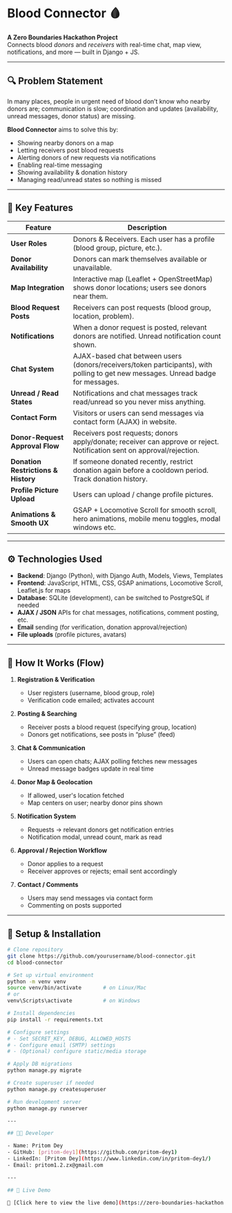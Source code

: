 # Blood Connector 🩸

**A Zero Boundaries Hackathon Project**  
Connects blood *donors* and *receivers* with real-time chat, map view, notifications, and more — built in Django + JS.

---

## 🔍 Problem Statement

In many places, people in urgent need of blood don’t know who nearby donors are; communication is slow; coordination and updates (availability, unread messages, donor status) are missing.  

**Blood Connector** aims to solve this by:

- Showing nearby donors on a map
- Letting receivers post blood requests
- Alerting donors of new requests via notifications  
- Enabling real-time messaging
- Showing availability & donation history  
- Managing read/unread states so nothing is missed

---

## 🎯 Key Features

| Feature | Description |
|---|---|
| **User Roles** | Donors & Receivers. Each user has a profile (blood group, picture, etc.). |
| **Donor Availability** | Donors can mark themselves available or unavailable. |
| **Map Integration** | Interactive map (Leaflet + OpenStreetMap) shows donor locations; users see donors near them. |
| **Blood Request Posts** | Receivers can post requests (blood group, location, problem). |
| **Notifications** | When a donor request is posted, relevant donors are notified. Unread notification count shown. |
| **Chat System** | AJAX-based chat between users (donors/receivers/token participants), with polling to get new messages. Unread badge for messages. |
| **Unread / Read States** | Notifications and chat messages track read/unread so you never miss anything. |
| **Contact Form** | Visitors or users can send messages via contact form (AJAX) in website. |
| **Donor-Request Approval Flow** | Receivers post requests; donors apply/donate; receiver can approve or reject. Notification sent on approval/rejection. |
| **Donation Restrictions & History** | If someone donated recently, restrict donation again before a cooldown period. Track donation history. |
| **Profile Picture Upload** | Users can upload / change profile pictures. |
| **Animations & Smooth UX** | GSAP + Locomotive Scroll for smooth scroll, hero animations, mobile menu toggles, modal windows etc. |

---

## ⚙️ Technologies Used

- **Backend**: Django (Python), with Django Auth, Models, Views, Templates  
- **Frontend**: JavaScript, HTML, CSS, GSAP animations, Locomotive Scroll, Leaflet.js for maps  
- **Database**: SQLite (development), can be switched to PostgreSQL if needed  
- **AJAX / JSON** APIs for chat messages, notifications, comment posting, etc.  
- **Email** sending (for verification, donation approval/rejection)  
- **File uploads** (profile pictures, avatars)  

---

## 📑 How It Works (Flow)

1. **Registration & Verification**  
   - User registers (username, blood group, role)  
   - Verification code emailed; activates account  

2. **Posting & Searching**  
   - Receiver posts a blood request (specifying group, location)  
   - Donors get notifications, see posts in “pluse” (feed)  

3. **Chat & Communication**  
   - Users can open chats; AJAX polling fetches new messages  
   - Unread message badges update in real time  

4. **Donor Map & Geolocation**  
   - If allowed, user's location fetched  
   - Map centers on user; nearby donor pins shown  

5. **Notification System**  
   - Requests → relevant donors get notification entries  
   - Notification modal, unread count, mark as read  

6. **Approval / Rejection Workflow**  
   - Donor applies to a request  
   - Receiver approves or rejects; email sent accordingly  

7. **Contact / Comments**  
   - Users may send messages via contact form  
   - Commenting on posts supported  

---



## 🧾 Setup & Installation

```bash
# Clone repository
git clone https://github.com/yourusername/blood-connector.git
cd blood-connector

# Set up virtual environment
python -m venv venv
source venv/bin/activate       # on Linux/Mac
# or
venv\Scripts\activate          # on Windows

# Install dependencies
pip install -r requirements.txt

# Configure settings
# - Set SECRET_KEY, DEBUG, ALLOWED_HOSTS
# - Configure email (SMTP) settings
# - (Optional) configure static/media storage

# Apply DB migrations
python manage.py migrate

# Create superuser if needed
python manage.py createsuperuser

# Run development server
python manage.py runserver

---

## 👨‍💻 Developer

- Name: Pritom Dey 
- GitHub: [pritom-dey1](https://github.com/pritom-dey1)  
- LinkedIn: [Pritom Dey](https://www.linkedin.com/in/pritom-dey1/)  
- Email: pritom1.2.zx@gmail.com 

---

## 🚀 Live Demo

🔗 [Click here to view the live demo](https://zero-boundaries-hackathon.onrender.com/)  